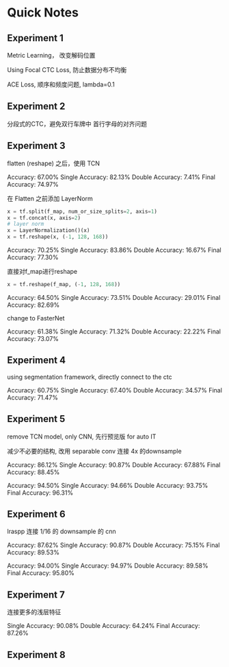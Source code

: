 # Quick Notes

## Experiment 1

Metric Learning， 改变解码位置

Using Focal CTC Loss, 防止数据分布不均衡

ACE Loss, 顺序和频度问题, lambda=0.1

## Experiment 2

分段式的CTC，避免双行车牌中 首行字母的对齐问题

## Experiment 3

flatten (reshape) 之后，使用 TCN

Accuracy: 67.00%
Single Accuracy: 82.13%
Double Accuracy: 7.41%
Final Accuracy: 74.97%

在 Flatten 之前添加 LayerNorm

```python
x = tf.split(f_map, num_or_size_splits=2, axis=1)
x = tf.concat(x, axis=2)
# layer norm
x = LayerNormalization()(x)
x = tf.reshape(x, (-1, 128, 168))
```

Accuracy: 70.25%
Single Accuracy: 83.86%
Double Accuracy: 16.67%
Final Accuracy: 77.30%

直接对f_map进行reshape

```python
x = tf.reshape(f_map, (-1, 128, 168))
```

Accuracy: 64.50%
Single Accuracy: 73.51%
Double Accuracy: 29.01%
Final Accuracy: 82.69%

change to FasterNet

Accuracy: 61.38%
Single Accuracy: 71.32%
Double Accuracy: 22.22%
Final Accuracy: 73.07%

## Experiment 4

using segmentation framework, directly connect to the ctc

Accuracy: 60.75%
Single Accuracy: 67.40%
Double Accuracy: 34.57%
Final Accuracy: 71.47%

## Experiment 5

remove TCN model, only CNN, 先行预览版 for auto IT

减少不必要的结构, 改用 separable conv 连接 4x 的downsample

Accuracy: 86.12%
Single Accuracy: 90.87%
Double Accuracy: 67.88%
Final Accuracy: 88.45%

Accuracy: 94.50%
Single Accuracy: 94.66%
Double Accuracy: 93.75%
Final Accuracy: 96.31%

## Experiment 6

lraspp 连接 1/16 的 downsample 的 cnn

Accuracy: 87.62%
Single Accuracy: 90.87%
Double Accuracy: 75.15%
Final Accuracy: 89.53%

Accuracy: 94.00%
Single Accuracy: 94.97%
Double Accuracy: 89.58%
Final Accuracy: 95.80%

## Experiment 7

连接更多的浅层特征

Single Accuracy: 90.08%
Double Accuracy: 64.24%
Final Accuracy: 87.26%

## Experiment 8


